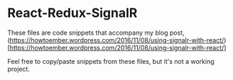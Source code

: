 # React-Redux-SignalR

These files are code snippets that accompany my blog post, (https://howtoember.wordpress.com/2016/11/08/using-signalr-with-react/) [https://howtoember.wordpress.com/2016/11/08/using-signalr-with-react/]

Feel free to copy/paste snippets from these files, but it's not a working project.

